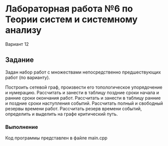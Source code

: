 # Лабораторная работа №6 по Теории систем и системному анализу
Вариант 12
## Задание
Задан набор работ с множествами непосредственно предшествующих работ (по варианту).

Построить сетевой граф, произвести его топологическое упорядочение и нумерацию.
Рассчитать и занести в таблицу поздние сроки начала и ранние сроки окончания работ.
Рассчитать и занести в таблицу ранние и поздние сроки наступления событий.
Рассчитать полный и свободный резервы времени работ.
Рассчитать резерв времени событий, определить и выделить на графе критический путь.
### Выполнение
Код программы представлен в файле main.cpp
